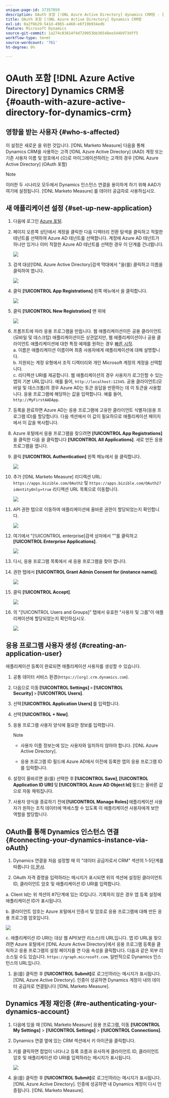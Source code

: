 ```yaml
---
unique-page-id: 37357059
description: OAuth 포함 [!DNL Azure Active Directory] dynamics CRM용 - [!DNL Marketo Measure]
title: OAuth 포함 [!DNL Azure Active Directory] Dynamics CRM용
exl-id: 0a2f6b29-541d-4965-a460-e6f19b934edb
feature: Microsoft Dynamics
source-git-commit: 1a274c83814f4d729053bb36548ee544b973dff5
workflow-type: tm+mt
source-wordcount: '761'
ht-degree: 0%

---
```


# OAuth 포함 [!DNL Azure Active Directory] Dynamics CRM용 {#oauth-with-azure-active-directory-for-dynamics-crm}

## 영향을 받는 사용자 {#who-s-affected}

이 설정은 새로운 을 위한 것입니다. [!DNL Marketo Measure] 다음을 통해 Dynamics CRM을 사용하는 고객 [!DNL Azure Active Directory] (AAD) 계정 또는 기존 사용자 이름 및 암호에서 (으)로 마이그레이션하려는 고객의 경우 [!DNL Azure Active Directory] (OAuth 포함)

>[!NOTE]
>
>이러한 두 시나리오 모두에서 Dynamics 인스턴스 연결을 용이하게 하기 위해 AAD가 여기에 설정됩니다. [!DNL Marketo Measure] 를 데이터 공급자로 사용하십시오.

## 새 애플리케이션 설정 {#set-up-new-application}

1. 다음에 로그인 [Azure 포털](https://portal.azure.com/#home).

1. 페이지 오른쪽 상단에서 계정을 클릭한 다음 디렉터리 전환 탐색을 클릭하고 적절한 테넌트를 선택하여 Azure AD 테넌트를 선택합니다. 계정에 Azure AD 테넌트가 하나만 있거나 이미 적절한 Azure AD 테넌트를 선택한 경우 이 단계를 건너뜁니다.

   ![](assets/setup-2.png)

1. 검색 대상[!DNL Azure Active Directory]검색 막대에서 &quot;을(를) 클릭하고 이름을 클릭하여 엽니다.

   ![](assets/setup-3.png)

1. 클릭 **[!UICONTROL App Registrations]** 왼쪽 메뉴에서 을 클릭합니다.

   ![](assets/setup-4.png)

1. 클릭 **[!UICONTROL New Registration]** 맨 위에

   ![](assets/setup-5.png)

1. 프롬프트에 따라 응용 프로그램을 만듭니다. 웹 애플리케이션이든 공용 클라이언트(모바일 및 데스크탑) 애플리케이션이든 상관없지만, 웹 애플리케이션이나 공용 클라이언트 애플리케이션에 대한 특정 예제를 원하는 경우 [빠른 시작](https://learn.microsoft.com/en-us/azure/active-directory/develop/v2-overview).\
   a. 이름은 애플리케이션 이름이며 최종 사용자에게 애플리케이션에 대해 설명합니다.\
   b. 지원되는 계정 유형에서 조직 디렉터리와 개인 Microsoft 계정의 계정을 선택합니다.\
   c. 리디렉션 URI를 제공합니다. 웹 애플리케이션의 경우 사용자가 로그인할 수 있는 앱의 기본 URL입니다. 예를 들어, `http://localhost:12345`. 공용 클라이언트(모바일 및 데스크톱)의 경우 Azure AD는 토큰 응답을 반환하는 데 이 토큰을 사용합니다. 응용 프로그램에 해당하는 값을 입력합니다. 예를 들어, `http://MyFirstAADApp`.

1. 등록을 완료하면 Azure AD는 응용 프로그램에 고유한 클라이언트 식별자(응용 프로그램 ID)를 할당합니다. 다음 섹션에서 이 값이 필요하므로 애플리케이션 페이지에서 이 값을 복사합니다.

1. Azure 포털에서 응용 프로그램을 찾으려면 **[!UICONTROL App Registrations]**&#x200B;을 클릭한 다음 을 클릭합니다 **[!UICONTROL All Applications]**. 새로 만든 응용 프로그램을 엽니다.

1. 클릭 **[!UICONTROL Authentication]** 왼쪽 메뉴에서 을 클릭합니다.

   ![](assets/setup-9.png)

1. 추가 [!DNL Marketo Measure] 리디렉션 URL: `https://apps.bizible.com/OAuth2` 및 `https://apps.bizible.com/OAuth2?identityOnly=true` 리디렉션 URL 목록으로 이동합니다.

   ![](assets/setup-10.png)

1. API 권한 탭으로 이동하여 애플리케이션에 올바른 권한이 할당되었는지 확인합니다.

   ![](assets/setup-10a.png)

1. 여기에서 &quot;[!UICONTROL enterprise]검색 상자에서 &quot;&quot;를 클릭하고 **[!UICONTROL Enterprise Applications]**.

   ![](assets/setup-11.png)

1. 다시, 응용 프로그램 목록에서 새 응용 프로그램을 찾아 엽니다.

1. 권한 탭에서 **[!UICONTROL Grant Admin Consent for (instance name)]**.

   ![](assets/setup-13a.png)

1. 클릭 **[!UICONTROL Accept]**.

   ![](assets/setup-13b.png)

1. 의 &quot;[!UICONTROL Users and Groups]&quot; 탭에서 유효한 &quot;사용자 및 그룹&quot;이 애플리케이션에 할당되었는지 확인하십시오.

   ![](assets/setup-14.png)

## 응용 프로그램 사용자 생성 {#creating-an-application-user}

애플리케이션 등록이 완료되면 애플리케이션 사용자를 생성할 수 있습니다.

1. 공통 데이터 서비스 환경(`https://[org].crm.dynamics.com`).

1. 다음으로 이동 **[!UICONTROL Settings]** > **[!UICONTROL Security]** > **[!UICONTROL Users]**.

1. 선택 **[!UICONTROL Application Users]** 를 입력합니다.

1. 선택 **[!UICONTROL + New]**.

1. 응용 프로그램 사용자 양식에 필요한 정보를 입력합니다.

   >[!NOTE]
   >
   >* 사용자 이름 정보는에 있는 사용자와 일치하지 않아야 합니다. [!DNL Azure Active Directory].
   >
   >* 응용 프로그램 ID 필드에 Azure AD에서 이전에 등록한 앱의 응용 프로그램 ID를 입력합니다.

1. 설정이 올바르면 을(를) 선택한 후 **[!UICONTROL Save]**, **[!UICONTROL Application ID URI]** 및 **[!UICONTROL Azure AD Object Id]** 필드는 올바른 값으로 자동 채워집니다.

1. 사용자 양식을 종료하기 전에 **[!UICONTROL Manage Roles]** 애플리케이션 사용자가 원하는 조직 데이터에 액세스할 수 있도록 이 애플리케이션 사용자에게 보안 역할을 할당합니다.

## OAuth를 통해 Dynamics 인스턴스 연결 {#connecting-your-dynamics-instance-via-oAuth}

1. Dynamics 연결을 처음 설정할 때 의 &quot;데이터 공급자로서 CRM&quot; 섹션의 1-5단계를 따릅니다 [이 문서](/help/marketo-measure-and-dynamics/getting-started-with-marketo-measure-and-dynamics/microsoft-dynamics-crm-installation-guide.md).

1. OAuth 자격 증명을 입력하라는 메시지가 표시되면 위의 섹션에 설정된 클라이언트 ID, 클라이언트 암호 및 애플리케이션 ID URI를 입력합니다.

a. Client Id는 위 섹션의 #7단계에 있는 ID입니다. 기록하지 않은 경우 앱 등록 설정에 애플리케이션 ID가 표시됩니다.

b. 클라이언트 암호는 Azure 포털에서 인증서 및 암호로 응용 프로그램에 대해 만든 응용 프로그램 암호입니다.

![](assets/creating-2e.png)

c. 애플리케이션 ID URI는 대상 웹 API(보안 리소스)의 URL입니다. 앱 ID URL을 찾으려면 Azure 포털에서 [!DNL Azure Active Directory]에서 응용 프로그램 등록을 클릭하고 응용 프로그램의 설정 페이지를 연 다음 속성을 클릭합니다. 다음과 같은 외부 리소스일 수도 있습니다. `https://graph.microsoft.com`. 일반적으로 Dynamics 인스턴스의 URL입니다.

1. 을(를) 클릭한 후 **[!UICONTROL Submit]**&#x200B;로 로그인하라는 메시지가 표시됩니다. [!DNL Azure Active Directory]. 인증이 성공하면 Dynamics 계정이 내의 데이터 공급자로 연결됩니다 [!DNL Marketo Measure].

## Dynamics 계정 재인증 {#re-authenticating-your-dynamics-account}

1. 다음에 있을 때 [!DNL Marketo Measure] 응용 프로그램, 이동 **[!UICONTROL My Settings]** > **[!UICONTROL Settings]** > **[!UICONTROL Connections]**.

1. Dynamics 연결 옆에 있는 CRM 섹션에서 키 아이콘을 클릭합니다.

1. 키를 클릭하면 팝업이 나타나고 등록 흐름과 유사하게 클라이언트 ID, 클라이언트 암호 및 애플리케이션 ID URI를 입력하라는 메시지가 표시됩니다.

   ![](assets/re-authenticating-3.png)

1. 을(를) 클릭한 후 **[!UICONTROL Submit]**&#x200B;로 로그인하라는 메시지가 표시됩니다. [!DNL Azure Active Directory]. 인증에 성공하면 내 Dynamics 계정이 다시 인증됩니다. [!DNL Marketo Measure].
